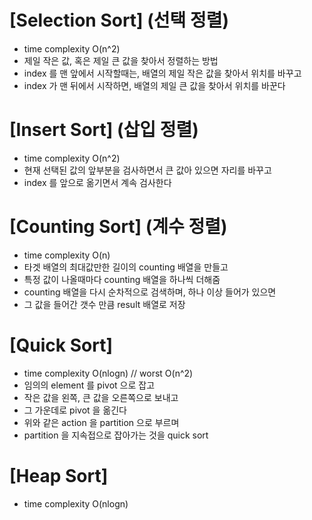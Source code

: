 # [Selection Sort] (선택 정렬)
 - time complexity O(n^2)
 - 제일 작은 값, 혹은 제일 큰 값을 찾아서 정렬하는 방법
 - index 를 맨 앞에서 시작할때는, 배열의 제일 작은 값을 찾아서 위치를 바꾸고
 - index 가 맨 뒤에서 시작하면, 배열의 제일 큰 값을 찾아서 위치를 바꾼다

# [Insert Sort] (삽입 정렬)
 - time complexity O(n^2)
 - 현재 선택된 값의 앞부분을 검사하면서 큰 값아 있으면 자리를 바꾸고
 - index 를 앞으로 옮기면서 계속 검사한다

# [Counting Sort] (계수 정렬)
 - time complexity O(n)
 - 타겟 배열의 최대값만한 길이의 counting 배열을 만들고
 - 특정 값이 나올때마다 counting 배열을 하나씩 더해줌
 - counting 배열을 다시 순차적으로 검색하며, 하나 이상 들어가 있으면
 - 그 값을 들어간 갯수 만큼 result 배열로 저장

# [Quick Sort]
 - time complexity O(nlogn) // worst O(n^2)
 - 임의의 element 를 pivot 으로 잡고
 - 작은 값을 왼쪽, 큰 값을 오른쪽으로 보내고
 - 그 가운데로 pivot 을 옮긴다
 - 위와 같은 action 을 partition 으로 부르며
 - partition 을 지속접으로 잡아가는 것을 quick sort

# [Heap Sort]
 - time complexity O(nlogn)